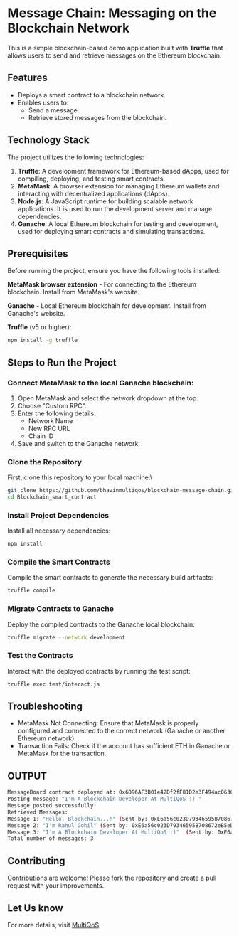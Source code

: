 # Message Chain: Messaging on the Blockchain Network

This is a simple blockchain-based demo application built with **Truffle** that allows users to send and retrieve messages on the Ethereum blockchain.

## Features
- Deploys a smart contract to a blockchain network.
- Enables users to:
  - Send a message.
  - Retrieve stored messages from the blockchain.

## Technology Stack
The project utilizes the following technologies:

1. **Truffle**: A development framework for Ethereum-based dApps, used for compiling, deploying, and testing smart contracts.
2. **MetaMask**: A browser extension for managing Ethereum wallets and interacting with decentralized applications (dApps).
3. **Node.js**: A JavaScript runtime for building scalable network applications. It is used to run the development server and manage dependencies.
4. **Ganache**: A local Ethereum blockchain for testing and development, used for deploying smart contracts and simulating transactions.

## Prerequisites
Before running the project, ensure you have the following tools installed:

**MetaMask browser extension** - For connecting to the Ethereum blockchain.
Install from MetaMask's website.

**Ganache** - Local Ethereum blockchain for development.
Install from Ganache's website.

**Truffle** (v5 or higher):
   ```bash
   npm install -g truffle
```
## Steps to Run the Project
### Connect MetaMask to the local Ganache blockchain:

1. Open MetaMask and select the network dropdown at the top.
2. Choose "Custom RPC".
3. Enter the following details:
    - Network Name
    - New RPC URL
    - Chain ID
4. Save and switch to the Ganache network.

### Clone the Repository
First, clone this repository to your local machine:\
```bash
git clone https://github.com/bhavinmultiqos/blockchain-message-chain.git
cd Blockchain_smart_contract
```
### Install Project Dependencies
Install all necessary dependencies:
```bash
npm install
```
 
### Compile the Smart Contracts
Compile the smart contracts to generate the necessary build artifacts:
```bash
truffle compile
```

### Migrate Contracts to Ganache
Deploy the compiled contracts to the Ganache local blockchain:
```bash
truffle migrate --network development
```
### Test the Contracts
Interact with the deployed contracts by running the test script:
```bash
truffle exec test/interact.js
```

## Troubleshooting
* MetaMask Not Connecting: Ensure that MetaMask is properly configured and connected to the correct network (Ganache or another Ethereum network).
* Transaction Fails: Check if the account has sufficient ETH in Ganache or MetaMask for the transaction.

## OUTPUT
```bash
MessageBoard contract deployed at: 0x6D96AF3B01e42Df2fF81D2e3F494ac063C2B52fB
Posting message: "I'm A Blockchain Developer At MultiQoS :) "
Message posted successfully!
Retrieved Messages:
Message 1: "Hello, Blockchain...!" (Sent by: 0xE6a56c023D79346595B708672eB5eDC10F71925d)
Message 2: "I'm Rahul Gohil" (Sent by: 0xE6a56c023D79346595B708672eB5eDC10F71925d)
Message 3: "I'm A Blockchain Developer At MultiQoS :)"  (Sent by: 0xE6a56c023D79346595B708672eB5eDC10F71925d)
Total number of messages: 3
```

## Contributing

Contributions are welcome! Please fork the repository and create a pull request with your improvements.

## Let Us know
For more details, visit [MultiQoS](https://multiqos.com/).






